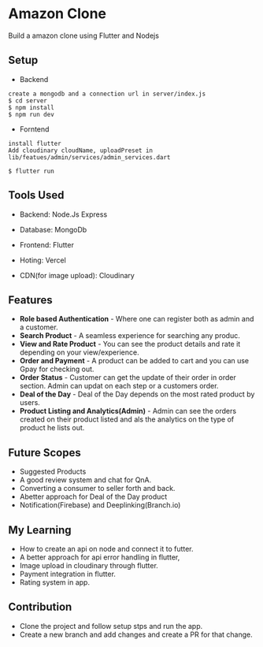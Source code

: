 # Amazon Clone

Build a amazon clone using Flutter and Nodejs

## Setup

- Backend
```
create a mongodb and a connection url in server/index.js
$ cd server
$ npm install
$ npm run dev
```

- Forntend
```
install flutter
Add cloudinary cloudName, uploadPreset in lib/featues/admin/services/admin_services.dart

$ flutter run
```

## Tools Used

- Backend:
    Node.Js
    Express

- Database:
    MongoDb

- Frontend:
    Flutter

- Hoting:
    Vercel

- CDN(for image upload):
    Cloudinary


## Features

* **Role based Authentication** - Where one can register both as admin and a customer.
* **Search Product** - A seamless experience for searching any produc.
* **View and Rate Product** - You can see the product details and rate it depending on your view/experience.
* **Order and Payment** - A product can be added to cart and you can use Gpay for checking out.
* **Order Status** - Customer can get the update of their order in order section. Admin can updat on each step or a customers order.
* **Deal of the Day** - Deal of the Day depends on the most rated product by users.
* **Product Listing and Analytics(Admin)** - Admin can see the orders created on their product listed and als the analytics on the type of product he lists out.

## Future Scopes

* Suggested Products
* A good review system and chat for QnA.
* Converting a consumer to seller forth and back.
* Abetter approach for Deal of the Day product
* Notification(Firebase) and Deeplinking(Branch.io)

## My Learning 

* How to create an api on node and connect it to futter.
* A better approach for api error handling in flutter,
* Image upload in cloudinary through flutter.
* Payment integration in flutter.
* Rating system in app.

## Contribution

* Clone the project and follow setup stps and run the app.
* Create a new branch and add changes and create a PR for that change.